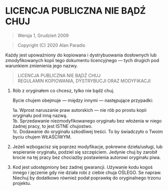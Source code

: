 # LICENCJA PUBLICZNA NIE BĄDŹ CHUJ

> Wersja 1, Grudzień 2009

> Copyright (C) 2020 Alan Paradis
 
 Każdy jest upoważniony do kopiowana i dystrybuowania dosłownych lub
 zmodyfikowanych kopii tego dokumentu licencyjnego — tych drugich pod
 warunkiem zmienienia jego nazwy.

> LICENCJA PUBLICZNA NIE BĄDŹ CHUJ  
> REGULAMIN KOPIOWANIA, DYSTRYBUCJI ORAZ MODYFIKACJI

 1. Rób z oryginałem co chcesz, tylko nie bądź chuj.

     Bycie chujem obejmuje — między innymi — następujące przypadki:

	 1a. Wprost naruszanie praw autorskich — nie rób po prostu kopii oryginału
       pod inną nazwą.  
	 1b. Sprzedawanie niezmodyfikowanego oryginału bez włożenia w niego żadnej
       pracy, to jest ISTNE chujostwo.  
	 1c. Dodawanie do oryginału szkodliwej treści. To by świadczyło o Twoim
       byciu chujem WŁAŚCIWYM.

 2. Jeżeli wzbogacisz się poprzez modyfikacje, pokrewne dzieła/usługi, lub
    wspieranie oryginału, podziel się szczęściem. Jedynie chuj by zarobił
    krocie na tej pracy bez chociażby postawienia autorowi oryginału piwa.
 
 3. Kod jest udostępniony bez żadnej gwarancji. Używanie kodu kogoś innego
    i jęczenie gdy nie działa robi z ciebie chuja OŚLEGO. Se napraw.
    Niechuj by dodatkowo również podał poprawkę do oryginalnego trzonu
    projektu.